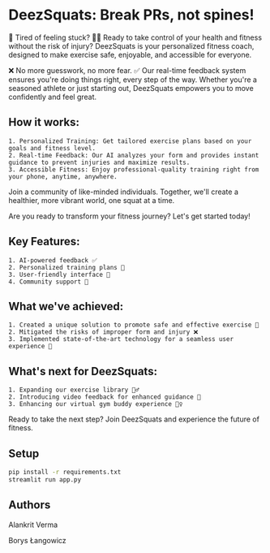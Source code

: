 # DeezSquats: Break PRs, not spines!

💪 Tired of feeling stuck? 🏋️‍♀️ Ready to take control of your health and fitness without the risk of injury? DeezSquats is your personalized fitness coach, designed to make exercise safe, enjoyable, and accessible for everyone.

❌ No more guesswork, no more fear. ✅ Our real-time feedback system ensures you're doing things right, every step of the way. Whether you're a seasoned athlete or just starting out, DeezSquats empowers you to move confidently and feel great.

## How it works:

    1. Personalized Training: Get tailored exercise plans based on your goals and fitness level.
    2. Real-time Feedback: Our AI analyzes your form and provides instant guidance to prevent injuries and maximize results.
    3. Accessible Fitness: Enjoy professional-quality training right from your phone, anytime, anywhere.

Join a community of like-minded individuals. Together, we'll create a healthier, more vibrant world, one squat at a time.

Are you ready to transform your fitness journey? Let's get started today!

## Key Features:

    1. AI-powered feedback ✅
    2. Personalized training plans 💪
    3. User-friendly interface 📱
    4. Community support 🤗

## What we've achieved:

    1. Created a unique solution to promote safe and effective exercise 🎉
    2. Mitigated the risks of improper form and injury ❌
    3. Implemented state-of-the-art technology for a seamless user experience 🤖

## What's next for DeezSquats:

    1. Expanding our exercise library 🏋️‍♂️
    2. Introducing video feedback for enhanced guidance 🎥
    3. Enhancing our virtual gym buddy experience 👯‍♀️

Ready to take the next step? 
Join DeezSquats and experience the future of fitness.

## Setup
```bash
pip install -r requirements.txt
streamlit run app.py
```

## Authors

Alankrit Verma

Borys Łangowicz
